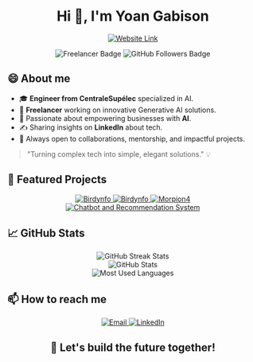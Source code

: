 <h1 align="center">Hi 👋, I'm Yoan Gabison</h1>

<p align="center">
  <a href="https://89p13.ai/">
    <img src="https://img.shields.io/badge/My%20Website-Visit%20Now-blue?style=for-the-badge" alt="Website Link" />
  </a>
</p>

<p align="center">
  <img src="https://img.shields.io/badge/Freelancer-Tech%20Innovator-blue" alt="Freelancer Badge" />
  <img src="https://img.shields.io/github/followers/YoanGab?style=social" alt="GitHub Followers Badge" />
</p>

## 😄 About me
- 🎓 **Engineer from CentraleSupélec** specialized in AI.
- 💼 **Freelancer** working on innovative Generative AI solutions.
- 🌱 Passionate about empowering businesses with **AI**.
- ✍️ Sharing insights on **LinkedIn** about tech.
- 🤝 Always open to collaborations, mentorship, and impactful projects.

> "Turning complex tech into simple, elegant solutions." 💡

<h2>📌 Featured Projects</h2>
<div align="center">
  <p>
    <a href="https://github.com/YoanGab/birdynfo_preview">
      <img src="https://github-readme-stats.vercel.app/api/pin/?username=YoanGab&repo=birdynfo_preview&theme=radical" alt="Birdynfo" />
    </a>
    <a href="https://github.com/YoanGab/quickfind_preview">
      <img src="https://github-readme-stats.vercel.app/api/pin/?username=YoanGab&repo=quickfind_preview&theme=radical" alt="Birdynfo" />
    </a>
    <a href="https://github.com/YoanGab/langchain_chainlit">
      <img src="https://github-readme-stats.vercel.app/api/pin/?username=YoanGab&repo=langchain_chainlit&theme=radical" alt="Morpion4" />
    </a>
    <a href="https://github.com/YoanGab/chatbot_and_recommendation_system">
      <img src="https://github-readme-stats.vercel.app/api/pin/?username=YoanGab&repo=chatbot_and_recommendation_system&theme=radical" alt="Chatbot and Recommendation System" />
    </a>
  </p>
</div>

<h2>📈 GitHub Stats</h2>

<p align="center">
  <img src="https://github-readme-streak-stats.herokuapp.com/?user=YoanGab&theme=radical" alt="GitHub Streak Stats" />
  <br/>
  <img src="https://github-readme-stats.vercel.app/api?username=YoanGab&show_icons=true&theme=radical&include_all_commits=true" alt="GitHub Stats" />
  <br/>
  <img src="https://github-readme-stats.vercel.app/api/top-langs/?username=YoanGab&layout=compact&theme=radical" alt="Most Used Languages" />
</p>

<h2>📫 How to reach me</h2>

<p align="center">
  <a href="mailto:yoan@89p13.ai">
    <img src="https://img.shields.io/badge/Gmail-D14836?style=for-the-badge&logo=gmail&logoColor=white" alt="Email" />
  </a>
  <a href="https://www.linkedin.com/in/yoangabison/">
    <img src="https://img.shields.io/badge/LinkedIn-0077B5?style=for-the-badge&logo=linkedin&logoColor=white" alt="LinkedIn" />
  </a>
</p>

<h2 align="center">🚀 Let's build the future together!</h2>
